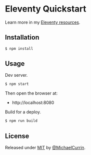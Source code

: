 # Eleventy Quickstart

Learn more in my [Eleventy resources](https://michaelcurrin.github.io/dev-resources/resources/javascript/packages/eleventy/).


## Installation

```sh
$ npm install
```


## Usage

Dev server.

```sh
$ npm start
```

Then open the browser at:

- http://localhost:8080

Build for a deploy.

```sh
$ npm run build
```

## License

Released under [MIT](/LICENSE) by [@MichaelCurrin](https://github.com/MichaelCurrin).

